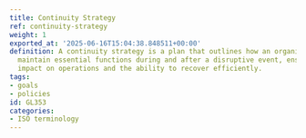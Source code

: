 ```yaml
---
title: Continuity Strategy
ref: continuity-strategy
weight: 1
exported_at: '2025-06-16T15:04:38.848511+00:00'
definition: A continuity strategy is a plan that outlines how an organization will
  maintain essential functions during and after a disruptive event, ensuring minimal
  impact on operations and the ability to recover efficiently.
tags:
- goals
- policies
id: GL353
categories:
- ISO terminology
---
```


